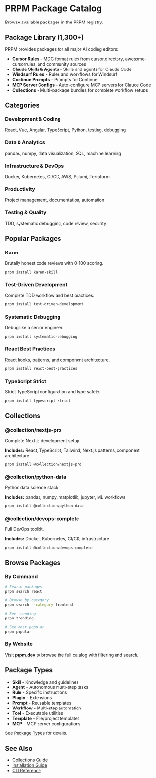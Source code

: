 # PRPM Package Catalog

Browse available packages in the PRPM registry.

## Package Library (1,300+)

PRPM provides packages for all major AI coding editors:

- **Cursor Rules** - MDC format rules from cursor.directory, awesome-cursorrules, and community sources
- **Claude Skills & Agents** - Skills and agents for Claude Code
- **Windsurf Rules** - Rules and workflows for Windsurf
- **Continue Prompts** - Prompts for Continue
- **MCP Server Configs** - Auto-configure MCP servers for Claude Code
- **Collections** - Multi-package bundles for complete workflow setups

## Categories

### Development & Coding
React, Vue, Angular, TypeScript, Python, testing, debugging

### Data & Analytics
pandas, numpy, data visualization, SQL, machine learning

### Infrastructure & DevOps
Docker, Kubernetes, CI/CD, AWS, Pulumi, Terraform

### Productivity
Project management, documentation, automation

### Testing & Quality
TDD, systematic debugging, code review, security

## Popular Packages

### Karen
Brutally honest code reviews with 0-100 scoring.

```bash
prpm install karen-skill
```

### Test-Driven Development
Complete TDD workflow and best practices.

```bash
prpm install test-driven-development
```

### Systematic Debugging
Debug like a senior engineer.

```bash
prpm install systematic-debugging
```

### React Best Practices
React hooks, patterns, and component architecture.

```bash
prpm install react-best-practices
```

### TypeScript Strict
Strict TypeScript configuration and type safety.

```bash
prpm install typescript-strict
```

## Collections

### @collection/nextjs-pro
Complete Next.js development setup.

**Includes:** React, TypeScript, Tailwind, Next.js patterns, component architecture

```bash
prpm install @collection/nextjs-pro
```

### @collection/python-data
Python data science stack.

**Includes:** pandas, numpy, matplotlib, jupyter, ML workflows

```bash
prpm install @collection/python-data
```

### @collection/devops-complete
Full DevOps toolkit.

**Includes:** Docker, Kubernetes, CI/CD, infrastructure

```bash
prpm install @collection/devops-complete
```

## Browse Packages

### By Command

```bash
# Search packages
prpm search react

# Browse by category
prpm search --category frontend

# See trending
prpm trending

# See most popular
prpm popular
```

### By Website

Visit **[prpm.dev](https://prpm.dev)** to browse the full catalog with filtering and search.

## Package Types

- **Skill** - Knowledge and guidelines
- **Agent** - Autonomous multi-step tasks
- **Rule** - Specific instructions
- **Plugin** - Extensions
- **Prompt** - Reusable templates
- **Workflow** - Multi-step automation
- **Tool** - Executable utilities
- **Template** - File/project templates
- **MCP** - MCP server configurations

See [Package Types](./PACKAGE_TYPES.md) for details.

## See Also

- [Collections Guide](./COLLECTIONS.md)
- [Installation Guide](./INSTALLATION.md)
- [CLI Reference](./CLI.md)
